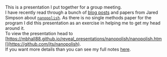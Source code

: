 This is a presentation I put together for a group meeting.  
I have recently read through a bunch of [blog posts](https://simpsonlab.github.io/blog/) 
and papers from 
Jared Simpson about [`nanopolish`](https://github.com/jts/nanopolish). 
As there is no single methods 
paper for the program I did this presentation as an exercise in 
helping me to get my head around it.  
To view the presentation head to [https://mbhall88.github.io/reveal_presentations/nanopolish/nanopolish.html](https://github.com/jts/nanopolish).  
If you want more details than you can see my full notes [here](https://github.com/mbhall88/reveal_presentations/tree/gh-pages/nanopolish/nanopolish_notes.html).